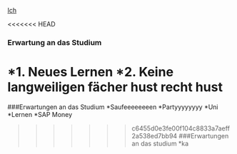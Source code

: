 [Ich](./Ich.md)

<<<<<<< HEAD
### Erwartung an das Studium 
*1. Neues Lernen
*2. Keine langweiligen fächer hust recht hust
=======
###Erwartungen an das Studium
*Saufeeeeeeeen
*Partyyyyyyyy
*Uni 
*Lernen
*SAP Money
>>>>>>> c6455d0e3fe00f104c8833a7aeff2a538ed7bb94
###Erwartungen an das studium
*ka
